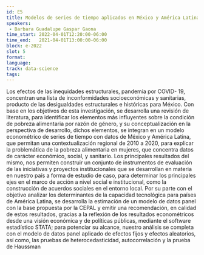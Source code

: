 ```yaml
---
id: E5
title: Modelos de series de tiempo aplicados en México y América Latina para abordar las desigualdades
speakers:
 - Barbara Guadalupe Gaspar Gaona
time_start: 2022-04-01T12:20:00-06:00
time_end:   2021-04-01T13:00:00-06:00
block: e-2022
slot: 5
format: 
language: 
track: data-science
tags:
---
```


Los efectos de las inequidades estructurales, pandemia por COVID- 19, concentran una lista de inconformidades socioeconómicas y sanitarias, producto de las desigualdades estructurales e históricas para México. Con base en los objetivos de esta investigación, se desarrolla una revisión de literatura, para identificar los elementos más influyentes sobre la condición de pobreza alimentaria por razón de género, y su conceptualización en la perspectiva de desarrollo, dichos elementos, se integran en un modelo econométrico de series de tiempo con datos de México y América Latina, que permitan una contextualización regional de 2010 a 2020, para explicar la problemática de la pobreza alimentaria en mujeres, que concentra datos de carácter económico, social, y sanitario. Los principales resultados del mismo, nos permiten construir un conjunto de instrumentos de evaluación de las iniciativas y proyectos institucionales que se desarrollan en materia en nuestro país a forma de estudio de caso, para determinar los principales ejes en el marco de acción a nivel social e institucional, como la construcción de acuerdos sociales en el entorno local. Por su parte con el objetivo analizar los determinantes de la capacidad tecnológica para países de América Latina, se desarrolla la estimación de un modelo de datos panel con la base propuesta por la CEPAL y emitir una recomendación, en calidad de estos resultados, gracias a la reflexión de los resultados econométricos desde una visión económica y de políticas públicas, mediante el software estadístico STATA; para potenciar su alcance, nuestro análisis se completa con el modelo de datos panel aplicado de efectos fijos y efectos aleatorios, así como, las pruebas de heterocedasticidad, autocorrelación y la prueba de Haussman

